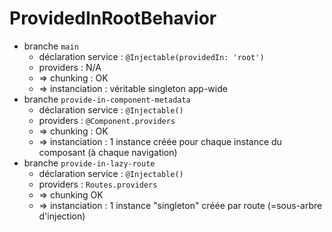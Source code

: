 # ProvidedInRootBehavior

- branche `main`
  - déclaration service : `@Injectable(providedIn: 'root')`
  - providers : N/A
  - => chunking : OK
  - => instanciation : véritable singleton app-wide
- branche `provide-in-component-metadata`
  - déclaration service : `@Injectable()`
  - providers : `@Component.providers`
  - => chunking : OK
  - => instanciation : 1 instance créée pour chaque instance du composant (à chaque navigation)
- branche `provide-in-lazy-route`
  - déclaration service : `@Injectable()`
  - providers : `Routes.providers`
  - => chunking OK
  - => instanciation : 1 instance "singleton" créée par route (=sous-arbre d'injection)
